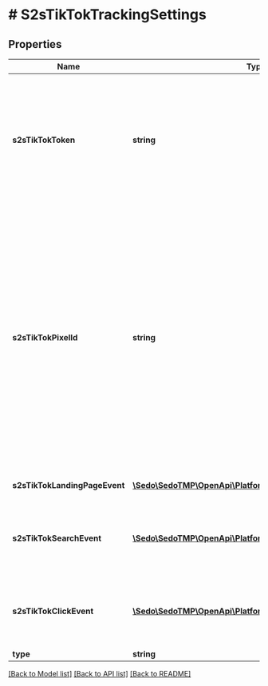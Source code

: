 # # S2sTikTokTrackingSettings

## Properties

Name | Type | Description | Notes
------------ | ------------- | ------------- | -------------
**s2sTikTokToken** | **string** | This is the API token required for authentication with the TikTok API. Ensure that you generate and securely store this token to facilitate server-to-server interactions. |
**s2sTikTokPixelId** | **string** | This is the Event Pixel ID obtained from the TikTok Tracking section. It is essential for tracking user interactions on your landing pages.  For generating your Pixel ID, refer to the following resources:   [Get Started with Pixel](https://ads.tiktok.com/help/article/get-started-pixel)   [Pixel Sharing in Business Center](https://ads.tiktok.com/help/article/pixel-sharing-business-center)  Note: Make sure to configure the appropriate permissions in your TikTok account for the pixel to function correctly. |
**s2sTikTokLandingPageEvent** | [**\Sedo\SedoTMP\OpenApi\Platform\Model\S2sTikTokEventType**](S2sTikTokEventType.md) | Event name for the Landing Visit event | [optional]
**s2sTikTokSearchEvent** | [**\Sedo\SedoTMP\OpenApi\Platform\Model\S2sTikTokEventType**](S2sTikTokEventType.md) | Event name for the Search event. Can be used for tracking \&quot;1st\&quot; click | [optional]
**s2sTikTokClickEvent** | [**\Sedo\SedoTMP\OpenApi\Platform\Model\S2sTikTokEventType**](S2sTikTokEventType.md) | Event name for the Ad Click or \&quot;2nd\&quot; click event. Commonly used for conversion tracking | [optional]
**type** | **string** |  |

[[Back to Model list]](../../README.md#models) [[Back to API list]](../../README.md#endpoints) [[Back to README]](../../README.md)
